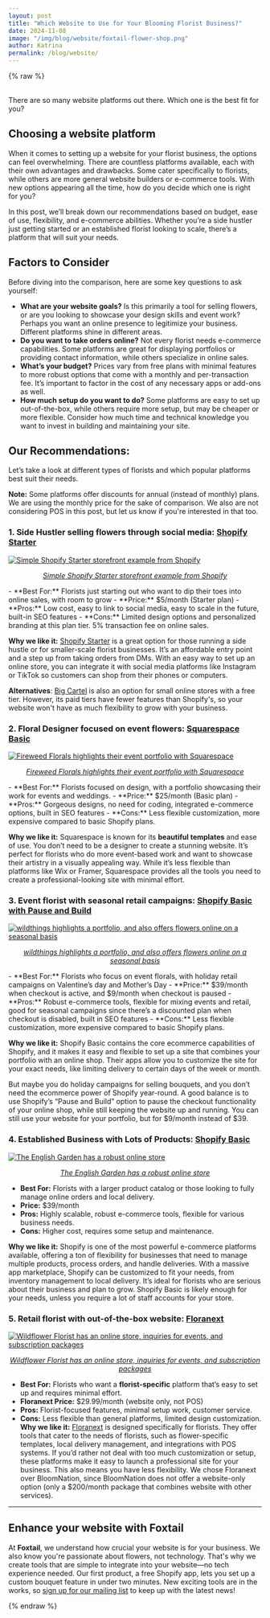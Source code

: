 ```yaml
---
layout: post
title: "Which Website to Use for Your Blooming Florist Business?"
date: 2024-11-08
image: "/img/blog/website/foxtail-flower-shop.png"
author: Katrina
permalink: /blog/website/
---
```

{% raw  %}

<br/>
There are so many website platforms out there. Which one is the best fit for you?

## Choosing a website platform

When it comes to setting up a website for your florist business, the options can feel overwhelming. There are countless platforms available, each with their own advantages and drawbacks. Some cater specifically to florists, while others are more general website builders or e-commerce tools. With new options appearing all the time, how do you decide which one is right for you?

In this post, we’ll break down our recommendations based on budget, ease of use, flexibility, and e-commerce abilities. Whether you’re a side hustler just getting started or an established florist looking to scale, there’s a platform that will suit your needs. 


## Factors to Consider

Before diving into the comparison, here are some key questions to ask yourself:
- **What are your website goals?** Is this primarily a tool for selling flowers, or are you looking to showcase your design skills and event work? Perhaps you want an online presence to legitimize your business. Different platforms shine in different areas.
- **Do you want to take orders online?** Not every florist needs e-commerce capabilities. Some platforms are great for displaying portfolios or providing contact information, while others specialize in online sales.
- **What’s your budget?** Prices vary from free plans with minimal features to more robust options that come with a monthly and per-transaction fee. It’s important to factor in the cost of any necessary apps or add-ons as well.
- **How much setup do you want to do?** Some platforms are easy to set up out-of-the-box, while others require more setup, but may be cheaper or more flexible. Consider how much time and technical knowledge you want to invest in building and maintaining your site.

## Our Recommendations:
Let’s take a look at different types of florists and which popular platforms best suit their needs.

**Note:** Some platforms offer discounts for annual (instead of monthly) plans. We are using the monthly price for the sake of comparison. We also are not considering POS in this post, but let us know if you're interested in that too.

### 1. **Side Hustler selling flowers through social media: [Shopify Starter](https://www.shopify.com/starter)**
[![Simple Shopify Starter storefront example from Shopify](/img/blog/website/spotlight.png)](https://themes.shopify.com/themes/spotlight/styles/default/preview)
<p style="text-align: center;">
  <a href="https://themes.shopify.com/themes/spotlight/styles/default/preview/" target="_blank"><em>Simple Shopify Starter storefront example from Shopify</em></a>
</p>
   - **Best For:** Florists just starting out who want to dip their toes into online sales, with room to grow
   - **Price:** $5/month (Starter plan)
   - **Pros:** Low cost, easy to link to social media, easy to scale in the future, built-in SEO features
   - **Cons:** Limited design options and personalized branding at this plan tier. 5% transaction fee on online sales.
   
   **Why we like it:**
     [Shopify Starter](https://www.shopify.com/starter) is a great option for those running a side hustle or for smaller-scale florist businesses. It’s an affordable entry point and a step up from taking orders from DMs. With an easy way to set up an online store, you can integrate it with social media platforms like Instagram or TikTok so customers can shop from their phones or computers.

  **Alternatives**: [Big Cartel](https://www.bigcartel.com) is also an option for small online stores with a free tier. However, its paid tiers have fewer features than Shopify's, so your website won't have as much flexibility to grow with your business.


### 2. **Floral Designer focused on event flowers: [Squarespace Basic](https://www.squarespace.com/pricing)**
[![Fireweed Florals highlights their event portfolio with Squarespace](/img/blog/website/fireweed-florals.png)](https://www.fireweedflorals.com/)
<p style="text-align: center;">
  <a href="https://www.fireweedflorals.com/" target="_blank"><em>Fireweed Florals highlights their event portfolio with Squarespace</em></a>
</p>
   - **Best For:** Florists focused on design, with a portfolio showcasing their work for events and weddings.
   - **Price:** $25/month (Basic plan)
   - **Pros:** Gorgeous designs, no need for coding, integrated e-commerce options, built in SEO features
   - **Cons:** Less flexible customization, more expensive compared to basic Shopify plans.

   **Why we like it:**
     Squarespace is known for its **beautiful templates** and ease of use. You don’t need to be a designer to create a stunning website. It’s perfect for florists who do more event-based work and want to showcase their artistry in a visually appealing way. While it’s less flexible than platforms like Wix or Framer, Squarespace provides all the tools you need to create a professional-looking site with minimal effort.


### 3. **Event florist with seasonal retail campaigns: [Shopify Basic with Pause and Build](https://help.shopify.com/en/manual/intro-to-shopify/pricing-plans/plans-features/basic-shopify-plan)**
[![wildthings highlights a portfolio, and also offers flowers online on a seasonal basis](/img/blog/website/wildthings.png)](https://www.wildthings.la/)
<p style="text-align: center;">
  <a href="https://www.wildthings.la/" target="_blank"><em>wildthings highlights a portfolio, and also offers flowers online on a seasonal basis</em></a>
</p>
   - **Best For:** Florists who focus on event florals, with holiday retail campaigns on Valentine’s day and Mother’s Day
   - **Price:** $39/month when checkout is active, and $9/month when checkout is paused
    - **Pros:** Robust e-commerce tools, flexible for mixing events and retail, good for seasonal campaigns since there’s a discounted plan when checkout is disabled, built in SEO features
   - **Cons:** Less flexible customization, more expensive compared to basic Shopify plans.

**Why we like it:**
Shopify Basic contains the core ecommerce capabilities of Shopify, and it makes it easy and flexible to set up a site that combines your portfolio with an online shop. Their apps allow you to customize the site for your exact needs, like limiting delivery to certain days of the week or month.
    
But maybe you do holiday campaigns for selling bouquets, and you don’t need the ecommerce power of Shopify year-round. A good balance is to use Shopify’s “Pause and Build” option to pause the checkout functionality of your online shop, while still keeping the website up and running. You can still use your website for your portfolio, but for $9/month instead of $39.

### 4. **Established Business with Lots of Products: [Shopify Basic](https://help.shopify.com/en/manual/intro-to-shopify/pricing-plans/plans-features/basic-shopify-plan)**
[![The English Garden has a robust online store](/img/blog/website/english-garden.png)](https://www.theenglishgarden.com/)
<p style="text-align: center;">
  <a href="https://www.theenglishgarden.com/" target="_blank"><em>The English Garden has a robust online store</em></a>
</p>

   - **Best For:** Florists with a larger product catalog or those looking to fully manage online orders and local delivery.
   - **Price:** $39/month
   - **Pros:** Highly scalable, robust e-commerce tools, flexible for various business needs.
   - **Cons:** Higher cost, requires some setup and maintenance.


   **Why we like it:**
    Shopify is one of the most powerful e-commerce platforms available, offering a ton of flexibility for businesses that need to manage multiple products, process orders, and handle deliveries.
     With a massive app marketplace, Shopify can be customized to fit your needs, from inventory management to local delivery. It’s ideal for florists who are serious about their business and plan to grow. Shopify Basic is likely enough for your needs, unless you require a lot of staff accounts for your store.

### 5. **Retail florist with out-of-the-box website: [Floranext](https://floranext.com/)**
[![Wildflower Florist has an online store, inquiries for events, and subscription packages](/img/blog/website/wildflower.png)](https://www.wildflowersanclemente.com/)
<p style="text-align: center;">
  <a href="https://www.wildflowersanclemente.com/" target="_blank"><em>Wildflower Florist has an online store, inquiries for events, and subscription packages</em></a>
</p>

 - **Best For:** Florists who want a **florist-specific** platform that’s easy to set up and requires minimal effort.
 - **Floranext Price:** $29.99/month (website only, not POS)
 - **Pros:** Florist-focused features, minimal setup work, customer service.
 - **Cons:** Less flexible than general platforms, limited design customization.
 **Why we like it:**
    [Floranext](https://floranext.com/) is designed specifically for florists. They offer tools that cater to the needs of florists, such as flower-specific templates, local delivery management, and integrations with POS systems. If you’d rather not deal with too much customization or setup, these platforms make it easy to launch a professional site for your business. This also means you have less flexibility. We chose Floranext over BloomNation, since BloomNation does not offer a website-only option (only a $200/month package that combines website with other services). 


---

## Enhance your website with Foxtail

At **Foxtail**, we understand how crucial your website is for your business. We also know you're passionate about flowers, not technology. That's why we create tools that are simple to integrate into your website—no tech experience needed. Our first product, a free Shopify app, lets you set up a custom bouquet feature in under two minutes. New exciting tools are in the works, so [sign up for our mailing list](#) to keep up with the latest news!

{% endraw  %}